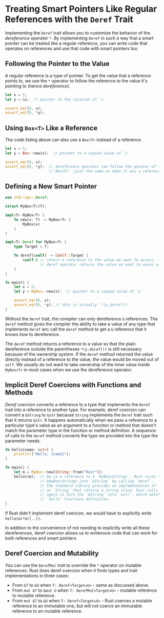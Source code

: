 # Treating Smart Pointers Like Regular References with the `Deref` Trait

Implementing the `Deref` trait allows you to customize the behavior of the
*dereference operator* `*`. By implementing `Deref` in such a way that a smart
pointer can be treated like a regular reference, you can write code that
operates on references and use that code with smart pointers too.

## Following the Pointer to the Value

A regular reference is a type of pointer. To get the value that a reference
points to, we use the `*` operator to follow the reference to the value it's
pointing to (hence *dereference*).

```rust
let x = 5;
let y = &x;  // pointer to the location of `x`

assert_eq!(5, x);
assert_eq!(5, *y);
```

## Using `Box<T>` Like a Reference

The code listing above can also use a `Box<T>` instead of a reference.

```rust
let x = 5;
let y = Box::new(x);  // pointer to a copied value of `x`

assert_eq!(5, x);
assert_eq!(5, *y);  // dereference operator can follow the pointer of the
                    //`Box<T>` jjust the same as when it was a reference.
```

## Defining a New Smart Pointer

```rust
use std::ops::Deref;

struct MyBox<T>(T);

impl<T> MyBox<T> {
    fn new(x: T) -> MyBox<T> {
        MyBox(x)
    }
}

impl<T> Deref for MyBox<T> {
    type Target = T;

    fn deref(&self) -> &Self::Target {
        &self.0 // return a reference to the value we want to access, so that
                // deref operator returns the value we want to acess with `*`.
    }
}

fn main() {
    let x = 5;
    let y = MyBox::new(x);  // pointer to a copied value of `x`

    assert_eq!(5, x);
    assert_eq!(5, *y); // this is actually `*(y.deref())`
}
```

Without the `Deref` trait, the compiler can only dereference `&` references. The
`deref` method gives the compiler the ability to take a value of any type that
implements `Deref` anc call the `deref` method to get a `&` reference that it
knows how to dereference.

The `deref` method returns a reference to a value so that the plain dereference
outside the parentheses `*(y.deref())` is still necessary because of the
ownership system. If the `deref` method returned the value directly instead of a
reference to the value, the value would be moved out of `self`. We usually do
not want to take ownership of the inner value inside `MyBox<T>` in most cases
when we use the dereference operator.

## Implicit Deref Coercions with Functions and Methods

*Deref coercion* converts a reference to a type that implements the `Deref`
trait into a reference to another type. For example, deref coercion can convert
a `&String` to `&str` because `String` implements the `Deref` trait such that
it returns `&str`. It happens automatically when we pass a reference to a
particular type's value as an argument to a funciton or method that doesn't
match the parameter type in the function or method definition. A sequence of
calls to the `deref` method converts the type we provided into the type the
parameter needs.

```rust
fn hello(name: &str) {
    println!("Hello, {name}");
}

fn main() {
    let m = MyBox::new(String::from("Rust"));
    hello(&m);  // &m is a reference to a `MyBox<String>`. Rust turns the
                // &MyBox<String> into `&String` by calling `deref`.
                // The standard library provides an implementation of `Deref`
                // on `String` that returns a string slice. Rust calls `deref`
                // again to turn the `&String` into `&str`, which matches the
                // `hello` functions definition.
}
```

If Rust didn't implement deref coercion, we would have to explicitly write
`hello(&(*m)[..])`.

In addition to the convenience of not needing to explicitly write all these
dereferences, deref coercion allows us to writemore code that can work for both
references and smart pointers.

## Deref Coercion and Mutability

You can use the `DerefMut` trait to override the `*` operator on mutable
references. Rust does deref coercion when it finds types and trait
implementations in three cases:

* From `&T` to `&U` when `T: Deref<Target=U>` - same as discussed above.
* From `mut &T` to `&mut U` when `T: DerefMut<Target=U>` - mutable reference to
  mutable reference.
* From `mut &T` to `&U` when `T: Deref<Target=U>` - Rust coerces a mutable
  reference to an immutable one, but will not coerce an immutable reference to
  an mutable reference.